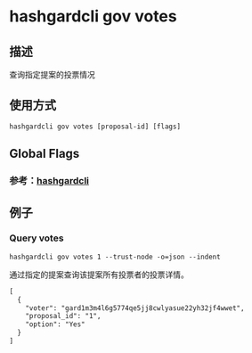 # hashgardcli gov votes

## 描述

查询指定提案的投票情况

## 使用方式

```
hashgardcli gov votes [proposal-id] [flags]
```

## Global Flags

 ### 参考：[hashgardcli](../README.md)
 
## 例子

### Query votes

```shell
hashgardcli gov votes 1 --trust-node -o=json --indent
```

通过指定的提案查询该提案所有投票者的投票详情。

```txt
[
  {
    "voter": "gard1m3m4l6g5774qe5jj8cwlyasue22yh32jf4wwet",
    "proposal_id": "1",
    "option": "Yes"
  }
]
```
